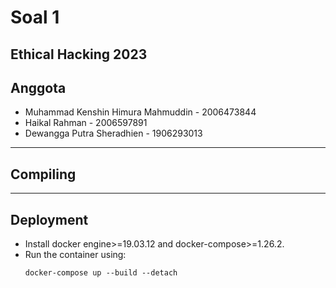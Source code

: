 # Soal 1
Ethical Hacking 2023
---
## Anggota
- Muhammad Kenshin Himura Mahmuddin - 2006473844
- Haikal Rahman - 2006597891
- Dewangga Putra Sheradhien - 1906293013
---
## Compiling

---
## Deployment
- Install docker engine>=19.03.12 and docker-compose>=1.26.2.
- Run the container using:
    ```
    docker-compose up --build --detach
    ```
